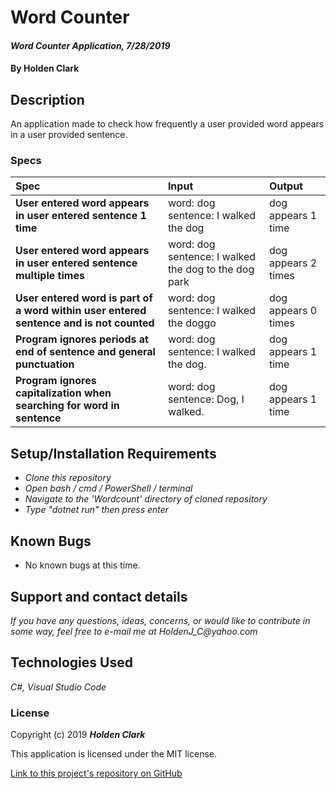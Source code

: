# Word Counter

#### _Word Counter Application, 7/28/2019_

#### By **Holden Clark**

## Description

An application made to check how frequently a user provided word appears in a user provided sentence.

### Specs
| Spec | Input | Output |
| :-------------     | :------------- | :------------- |
| **User entered word appears in user entered sentence 1 time** | word: dog sentence: I walked the dog | dog appears 1 time |
| **User entered word appears in user entered sentence multiple times** | word: dog sentence: I walked the dog to the dog park | dog appears 2 times |
| **User entered word is part of a word within user entered sentence and is not counted** | word: dog sentence: I walked the doggo | dog appears 0 times |
| **Program ignores periods at end of sentence and general punctuation** | word: dog sentence: I walked the dog. | dog appears 1 time |
| **Program ignores capitalization when searching for word in sentence** | word: dog sentence: Dog, I walked. | dog appears 1 time |

## Setup/Installation Requirements

* _Clone this repository_
* _Open bash / cmd / PowerShell / terminal_
* _Navigate to the 'Wordcount' directory of cloned repository_
* _Type "dotnet run" then press enter_

## Known Bugs
* No known bugs at this time.

## Support and contact details

_If you have any questions, ideas, concerns, or would like to contribute in some way, feel free to e-mail me at HoldenJ_C@yahoo.com_

## Technologies Used
_C#,_
_Visual Studio Code_

### License

Copyright (c) 2019 **_Holden Clark_**

This application is licensed under the MIT license.

[Link to this project's repository on GitHub](https://github.com/HoldenJC/word-counter-c)